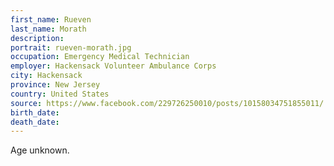 ```yaml
---
first_name: Rueven
last_name: Morath
description: 
portrait: rueven-morath.jpg
occupation: Emergency Medical Technician
employer: Hackensack Volunteer Ambulance Corps
city: Hackensack
province: New Jersey
country: United States
source: https://www.facebook.com/229726250010/posts/10158034751855011/
birth_date: 
death_date: 
---
```


Age unknown.